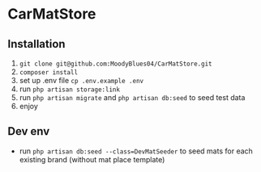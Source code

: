 # CarMatStore

## Installation
1. ```git clone git@github.com:MoodyBlues04/CarMatStore.git```
2. ```composer install```
3. set up .env file ```cp .env.example .env```
4. run ```php artisan storage:link```
5. run ```php artisan migrate``` and ```php artisan db:seed``` to seed test data
6. enjoy

## Dev env
+ run ```php artisan db:seed --class=DevMatSeeder``` to seed mats for each existing brand (without mat place template)
